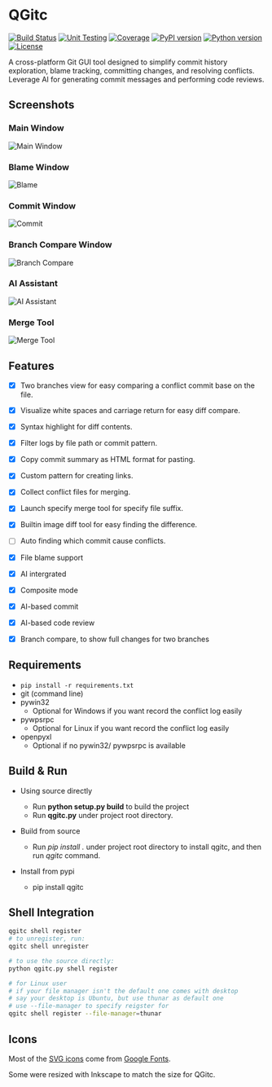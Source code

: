 # QGitc

[![Build Status](https://github.com/timxx/qgitc/actions/workflows/main.yml/badge.svg)](https://github.com/timxx/qgitc/actions)
[![Unit Testing](https://github.com/timxx/qgitc/actions/workflows/tests.yml/badge.svg)](https://github.com/timxx/qgitc/actions)
[![Coverage](https://timxx.github.io/qgitc/badges/coverage.svg)](https://github.com/timxx/qgitc/actions)
[![PyPI version](https://img.shields.io/pypi/v/qgitc.svg)](https://pypi.org/project/qgitc)
[![Python version](https://img.shields.io/pypi/pyversions/qgitc.svg)](https://pypi.org/project/qgitc)
[![License](https://img.shields.io/badge/License-Apache%202.0-blue.svg)](LICENSE)


A cross-platform Git GUI tool designed to simplify commit history exploration, blame tracking, committing changes, and resolving conflicts. Leverage AI for generating commit messages and performing code reviews.


## Screenshots

### Main Window
![Main Window](./screenshots/main.png)

### Blame Window
![Blame](./screenshots/blame.png)

### Commit Window
![Commit](./screenshots/commit.png)

### Branch Compare Window
![Branch Compare](./screenshots/bcompare.png)

### AI Assistant
![AI Assistant](./screenshots/assistant.png)

### Merge Tool
![Merge Tool](./screenshots/resolve.png)

## Features

- [x] Two branches view for easy comparing a conflict commit base on the file.
- [x] Visualize white spaces and carriage return for easy diff compare.
- [x] Syntax highlight for diff contents.
- [x] Filter logs by file path or commit pattern.
- [x] Copy commit summary as HTML format for pasting.
- [x] Custom pattern for creating links.
- [x] Collect conflict files for merging.
- [x] Launch specify merge tool for specify file suffix.
- [x] Builtin image diff tool for easy finding the difference.
- [ ] Auto finding which commit cause conflicts.
- [x] File blame support
- [x] AI intergrated
- [x] Composite mode
- [x] AI-based commit
- [x] AI-based code review
- [x] Branch compare, to show full changes for two branches


## Requirements

- `pip install -r requirements.txt`
- git (command line)
- pywin32
  - Optional for Windows if you want record the conflict log easily
- pywpsrpc
  - Optional for Linux if you want record the conflict log easily
- openpyxl
  - Optional if no pywin32/ pywpsrpc is available


## Build & Run

- Using source directly
  - Run **python setup.py build** to build the project
  - Run **qgitc.py** under project root directory.

- Build from source
  - Run *pip install .* under project root directory to install qgitc, and then run *qgitc* command.

- Install from pypi
  - pip install qgitc


## Shell Integration

``` sh
qgitc shell register
# to unregister, run:
qgitc shell unregister

# to use the source directly:
python qgitc.py shell register

# for Linux user
# if your file manager isn't the default one comes with desktop
# say your desktop is Ubuntu, but use thunar as default one
# use --file-manager to specify reigster for
qgitc shell register --file-manager=thunar
```

## Icons

Most of the [SVG icons](./qgitc/data/icons/) come from [Google Fonts](https://fonts.google.com/icons).

Some were resized with Inkscape to match the size for QGitc.

